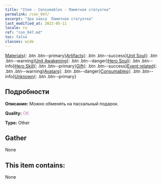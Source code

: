 ```yaml
---
title: "Item - Consumables - Памятная статуэтка"
permalink: /con_947/
excerpt: "Эра хаоса  Памятная статуэтка"
last_modified_at: 2021-05-11
locale: ru
ref: "con_947.md"
toc: false
classes: wide
---
```

 [Materials](/ItemsRU/){: .btn .btn--primary}[Artifacts](/ItemsRU/Artifacts/){: .btn .btn--success}[Unit Soul](/ItemsRU/UnitSoul/){: .btn .btn--warning}[Unit Awakening](/ItemsRU/UnitAwakening/){: .btn .btn--danger}[Hero Soul](/ItemsRU/HeroSoul/){: .btn .btn--info}[Hero Skill](/ItemsRU/HeroSkill/){: .btn .btn--primary}[Gift](/ItemsRU/Gift/){: .btn .btn--success}[Event related](/ItemsRU/Events/){: .btn .btn--warning}[Avatars](/ItemsRU/Avatars/){: .btn .btn--danger}[Consumables](/ItemsRU/Consumables/){: .btn .btn--info}[Unknown](/ItemsRU/Unknown/){: .btn .btn--primary}

## Подробности
 **Описание:** Можно обменять на пасхальный подарок.

 **Quality:** <span style="color: #DA70D6">OK</span>

 **Type:** Other

## Gather

  None

## This item contains:

  None

